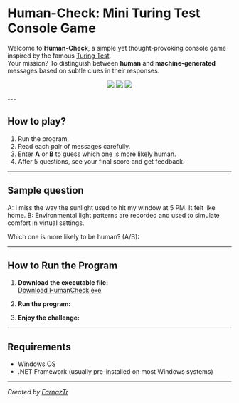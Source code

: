 # Human-Check: Mini Turing Test Console Game

Welcome to **Human-Check**, a simple yet thought-provoking console game inspired by the famous [Turing Test](https://en.wikipedia.org/wiki/Turing_test).  
Your mission? To distinguish between **human** and **machine-generated** messages based on subtle clues in their responses.
<p align="center">
  <img src="https://img.shields.io/badge/Author-farnaztr-red" />
  <img src="https://img.shields.io/badge/Project-Human-Check-pink" />
  <img src="https://img.shields.io/github/stars/farnaztr/TuringTest?style=social" />
</p>
---

## How to play?

1. Run the program.
2. Read each pair of messages carefully.
3. Enter **A** or **B** to guess which one is more likely human.
4. After 5 questions, see your final score and get feedback.


---

## Sample question

A: I miss the way the sunlight used to hit my window at 5 PM. It felt like home.
B: Environmental light patterns are recorded and used to simulate comfort in virtual settings.

Which one is more likely to be human? (A/B):

---

## How to Run the Program

1. **Download the executable file:**  
   [Download HumanCheck.exe](https://github.com/Farnaztr/TuringTest/blob/main/Human-Check.exe)

2. **Run the program:**  

3. **Enjoy the challenge:**  


---


## Requirements

- Windows OS  
- .NET Framework (usually pre-installed on most Windows systems)

---

*Created by [FarnazTr](https://github.com/Farnaztr)*
